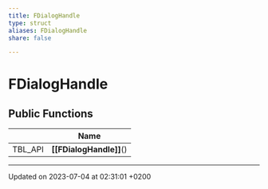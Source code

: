 ```yaml
---
title: FDialogHandle
type: struct
aliases: FDialogHandle
share: false

---
```


# FDialogHandle





## Public Functions

|                | Name           |
| -------------- | -------------- |
| TBL_API | **[[FDialogHandle]]**() |

-------------------------------

Updated on 2023-07-04 at 02:31:01 +0200